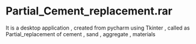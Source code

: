 # Partial_Cement_replacement.rar
It is a desktop application , created from pycharm using Tkinter , called as Partial_replacement of cement , sand , aggregate , materials
